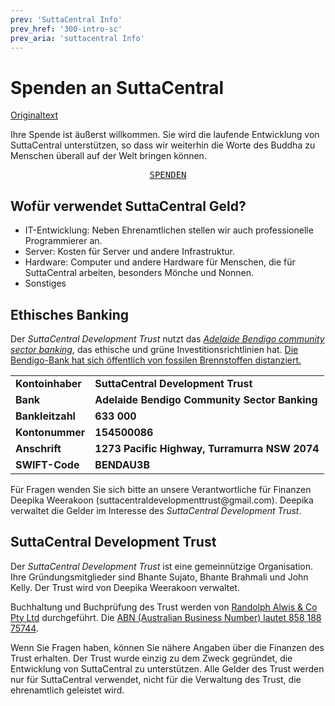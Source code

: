 ```yaml
---
prev: 'SuttaCentral Info'
prev_href: '300-intro-sc'
prev_aria: 'suttacentral Info'
---
```

# Spenden an SuttaCentral
<a href="https://suttacentral.net/donations" target="_blank">Originaltext</a>

Ihre Spende ist äußerst willkommen. Sie wird die laufende Entwicklung von SuttaCentral unterstützen, so dass wir weiterhin die Worte des Buddha zu Menschen überall auf der Welt bringen können.

<p style="text-align:center;"><kbd style="padding:15px;"><a href="https://suttacentral.net/donate-now" target="_blank">SPENDEN</a></kbd></p>

## Wofür verwendet SuttaCentral Geld?

* IT-Entwicklung: Neben Ehrenamtlichen stellen wir auch professionelle Programmierer an.
* Server: Kosten für Server und andere Infrastruktur.
* Hardware: Computer und andere Hardware für Menschen, die für SuttaCentral arbeiten, besonders Mönche und Nonnen.
* Sonstiges

## Ethisches Banking

Der *SuttaCentral Development Trust* nutzt das <a href="https://www.communitysectorbanking.com.au/" target="_blank"><em>Adelaide Bendigo community sector banking</em></a>, das ethische und grüne Investitionsrichtlinien hat. <a href="https://www.climatecouncil.org.au/what-you-need-to-know-about-fossil-fuel-divestment/" target="_blank">Die Bendigo-Bank hat sich öffentlich von fossilen Brennstoffen distanziert.</a>

<table>
<tr>
	<td><b>Kontoinhaber</b> 	</td>
<td><b>SuttaCentral Development Trust</b></td></tr>
<tr>
	<td><b>Bank</b> 	</td>
<td><b>Adelaide Bendigo Community Sector Banking</b></td></tr>
<tr>
	<td><b>Bankleitzahl</b> 	</td>
<td><b>633 000</b></td></tr>
<tr>
	<td><b>Kontonummer</b> 	</td>
<td><b>154500086</b></td></tr>
<tr>
	<td><b>Anschrift</b> 	</td>
<td><b>1273 Pacific Highway, Turramurra NSW 2074</b></td></tr>
<tr>
	<td><b>SWIFT-Code</b> 	</td>
<td><b>BENDAU3B</b></td></tr>
</table>

Für Fragen wenden Sie sich bitte an unsere Verantwortliche für Finanzen Deepika Weerakoon (suttacentraldevelopmenttrust\@gmail.com). Deepika verwaltet die Gelder im Interesse des *SuttaCentral Development Trust*.

## SuttaCentral Development Trust

Der *SuttaCentral Development Trust* ist eine gemeinnützige Organisation. Ihre Gründungsmitglieder sind Bhante Sujato, Bhante Brahmali und John Kelly. Der Trust wird von Deepika Weerakoon verwaltet.

Buchhaltung und Buchprüfung des Trust werden von <a href="https://www.alwisco.com.au/" target="_blank">Randolph Alwis & Co Pty Ltd</a> durchgeführt. Die <a href="https://abr.business.gov.au/ABN/View/858%20188%2075744" target="_blank">ABN (Australian Business Number) lautet 858 188 75744</a>.

Wenn Sie Fragen haben, können Sie nähere Angaben über die Finanzen des Trust erhalten. Der Trust wurde einzig zu dem Zweck gegründet, die Entwicklung von SuttaCentral zu unterstützen. Alle Gelder des Trust werden nur für SuttaCentral verwendet, nicht für die Verwaltung des Trust, die ehrenamtlich geleistet wird.
